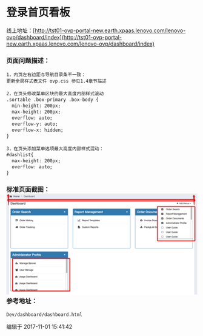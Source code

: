 # 登录首页看板

线上地址：[http://tst01-ovp-portal-new.earth.xpaas.lenovo.com/lenovo-ovp/dashboard/index](http://tst01-ovp-portal-new.earth.xpaas.lenovo.com/lenovo-ovp/dashboard/index)

### 页面问题描述：

```
1，内页左右边距与导航目录条不一致：
更新全局样式表文件 ovp.css 参见1.4章节描述

2，在页头修改菜单区块的最大高度内部样式滚动
.sortable .box-primary .box-body {
  min-height: 200px;
  max-height: 200px;
  overflow: auto;
  overflow-y: auto;
  overflow-x: hidden;
}

3，在页头添加菜单选项最大高度内部样式混动：
#dashlist{
  max-height: 200px;
  overflow: auto;
}
```

### 标准页面截图：![](/assets/Snip20171101_11.png)参考地址：

```
Dev/dashboard/dashboard.html
```



编辑于 2017-11-01 15:41:42

